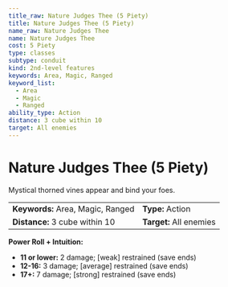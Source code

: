 ```yaml
---
title_raw: Nature Judges Thee (5 Piety)
title: Nature Judges Thee (5 Piety)
name_raw: Nature Judges Thee
name: Nature Judges Thee
cost: 5 Piety
type: classes
subtype: conduit
kind: 2nd-level features
keywords: Area, Magic, Ranged
keyword_list:
  - Area
  - Magic
  - Ranged
ability_type: Action
distance: 3 cube within 10
target: All enemies
---
```


# Nature Judges Thee (5 Piety)

Mystical thorned vines appear and bind your foes.

|                                   |                         |
| :-------------------------------- | :---------------------- |
| **Keywords:** Area, Magic, Ranged | **Type:** Action        |
| **Distance:** 3 cube within 10    | **Target:** All enemies |

**Power Roll + Intuition:**

- **11 or lower:** 2 damage; \[weak\] restrained (save ends)
- **12-16:** 3 damage; \[average\] restrained (save ends)
- **17+:** 7 damage; \[strong\] restrained (save ends)
